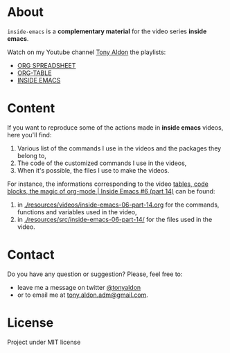# About

`inside-emacs` is a **complementary material** for the video series **inside emacs**.

Watch on my Youtube channel [Tony Aldon](https://youtu.be/F1IXixEhQwk)
the playlists:
- [ORG SPREADSHEET](https://www.youtube.com/watch?v=wrEYankhAIs&list=PLGMx7bOKMJTwx5eGVlBndN-teW1RhV7VQ&ab_channel=TonyAldon)
- [ORG-TABLE](https://www.youtube.com/watch?v=pRXRwQ1GGr4&list=PLGMx7bOKMJTw4p7vs1kTGBAnW81NB57Wv&ab_channel=TonyAldon)
- [INSIDE EMACS](https://www.youtube.com/watch?v=F1IXixEhQwk&list=PLGMx7bOKMJTxx2Vx155xbiOrb38Lp3nt1&ab_channel=TonyAldon)

# Content

If you want to reproduce some of the actions made in **inside
emacs** videos, here you'll find:

1. Various list of the commands I use in the videos and the packages
   they belong to,
2. The code of the customized commands I use in the videos,
3. When it's possible, the files I use to make the videos.

For instance, the informations corresponding to the video
[tables, code blocks, the magic of org-mode | Inside Emacs #6 (part 14)](https://www.youtube.com/watch?v=ay7zslbSFqg)
can be found:
1. in [./resources/videos/inside-emacs-06-part-14.org](./resources/videos/inside-emacs-06-part-14.org)
   for the commands, functions and variables used in the video,
2. in [./resources/src/inside-emacs-06-part-14/](./resources/src/inside-emacs-06-part-14/)
   for the files used in the video.

# Contact

Do you have any question or suggestion? Please, feel free to:
* leave me a message on twitter <a
href="http://www.twitter.com/tonyaldon">@tonyaldon</a>
* or to email me at tony.aldon.adm@gmail.com.

# License
Project under MIT license
